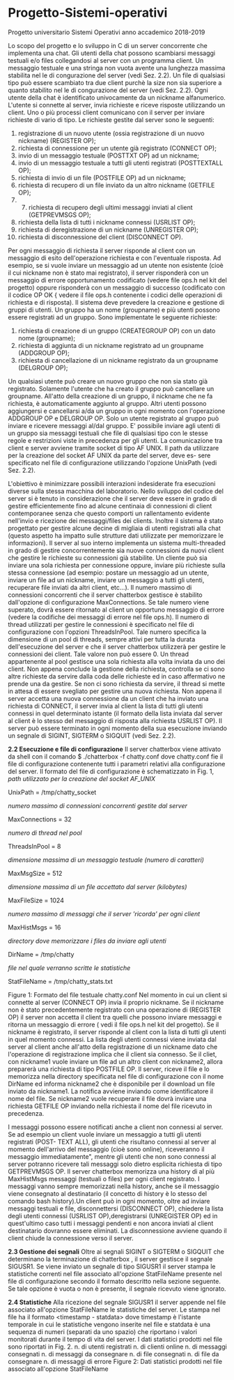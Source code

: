 # Progetto-Sistemi-operativi
Progetto universitario Sistemi Operativi anno accademico 2018-2019


Lo scopo del progetto e lo sviluppo in C di un server concorrente che implementa una chat. Gli utenti della chat possono scambiarsi messaggi testuali e/o files collegandosi al server con un programma client. Un messaggio testuale e una stringa non vuota avente una lunghezza massima stabilita nel le di congurazione del server (vedi Sez. 2.2). Un file di qualsiasi tipo può essere scambiato tra due client purchè la size non sia superiore a quanto stabilito nel le di congurazione del server (vedi Sez. 2.2). Ogni utente della chat è identificato univocamente da un nickname alfanumerico. L'utente si connette al server, invia richieste e riceve risposte utilizzando un client. Uno o più processi client comunicano con il server per inviare richieste di vario di tipo. Le richieste gestite dal server sono le seguenti:


1. registrazione di un nuovo utente (ossia registrazione di un nuovo nickname) (REGISTER OP);
2. richiesta di connessione per un utente già registrato (CONNECT OP);
3. invio di un messaggio testuale (POSTTXT OP) ad un nickname;
4. invio di un messaggio testuale a tutti gli utenti registrati (POSTTEXTALL OP);
5. richiesta di invio di un file (POSTFILE OP) ad un nickname;
6. richiesta di recupero di un file inviato da un altro nickname (GETFILE OP);
7. 7. richiesta di recupero degli ultimi messaggi inviati al client (GETPREVMSGS OP);
8. richiesta della lista di tutti i nickname connessi (USRLIST OP);
9. richiesta di deregistrazione di un nickname (UNREGISTER OP);
10. richiesta di disconnessione del client (DISCONNECT OP).


Per ogni messaggio di richiesta il server risponde al client con un messaggio di esito dell'operazione richiesta e con l'eventuale risposta. Ad esempio, se si vuole inviare un messaggio ad un utente non esistente (cioè il cui nickname non è stato mai registrato), il server risponderà con un messaggio di errore opportunamento codificato (vedere file ops.h nel kit del progetto) oppure risponderà con un messaggio di successo (codificato con il codice OP OK { vedere il file ops.h contenente i codici delle operazioni di richiesta e di risposta). Il sistema deve prevedere la creazione e gestione di gruppi di utenti. Un gruppo ha un nome (groupname) e più utenti possono essere registrati ad un gruppo. Sono implementate le seguente richieste:

1. richiesta di creazione di un gruppo (CREATEGROUP OP) con un dato nome (groupname);
2. richiesta di aggiunta di un nickname registrato ad un groupname (ADDGROUP OP);
3. richiesta di cancellazione di un nickname registrato da un groupname (DELGROUP OP);

Un qualsiasi utente può creare un nuovo gruppo che non sia stato già registrato. Solamente l'utente che ha creato il gruppo può cancellare un groupname. All'atto della creazione di un gruppo, il nickname che ne fa richiesta, è automaticamente aggiunto al gruppo. Altri utenti possono aggiungersi e cancellarsi a/da un gruppo in
ogni momento con l'operazione ADDGROUP OP e DELGROUP OP. Solo un utente registrato al gruppo può inviare e ricevere messaggi al/dal gruppo. E' possibile inviare agli utenti di un gruppo sia messaggi testuali che file di qualsiasi tipo con le stesse regole e restrizioni viste in precedenza per gli utenti.
La comunicazione tra client e server avviene tramite socket di tipo AF UNIX. Il path da utilizzare per la creazione del socket AF UNIX da parte del server, deve es-
sere specificato nel file di configurazione utilizzando l'opzione UnixPath (vedi Sez. 2.2).

L'obiettivo è minimizzare possibili interazioni indesiderate fra esecuzioni diverse sulla stessa macchina del laboratorio. Nello sviluppo del codice del server si è tenuto in considerazione che il server deve essere in grado di gestire efficientemente fino ad alcune centinaia di connessioni di client contemporanee senza che questo comporti un rallentamento evidente nell'invio e ricezione dei messaggi/files dei clients. Inoltre il sistema è stato progettato per gestire alcune decine di migliaia di utenti registrati alla chat (questo aspetto ha impatto sulle strutture dati utilizzate per memorizzare le informazioni).
Il server al suo interno implementa un sistema multi-threaded in grado di gestire concorrentemente sia nuove connessioni da nuovi client che gestire le richieste su connessioni già stabilite. Un cliente può sia inviare una sola richiesta per connessione oppure, inviare più richieste sulla stessa connessione (ad esempio: postare un messaggio ad un utente, inviare un file ad un nickname, inviare un messaggio a tutti gli utenti, recuperare file inviati da altri client, etc...). Il numero massimo di connessioni concorrenti che il server chatterbox gestisce è stabilito dall'opzione di configurazione MaxConnections. Se tale numero viene superato, dovrà essere ritornato al client un opportuno messaggio di errore (vedere la codifiche dei messaggi di errore nel file ops.h). Il numero di thread utilizzati per gestire le connessioni è specificato nel file di configurazione con l'opzioni ThreadsInPool. Tale numero specifica la dimensione di un pool di threads, sempre attivi per tutta la durata dell'esecuzione del server e che il server chatterbox utilizzerà per gestire le connessioni dei client. Tale valore non può essere 0.
Un thread appartenente al pool gestisce una sola richiesta alla volta inviata da uno dei client. Non appena conclude la gestione della richiesta, controlla se ci sono
altre richieste da servire dalla coda delle richieste ed in caso affermativo ne prende una da gestire. Se non ci sono richiesta da servire, il thread si mette in attesa di essere svegliato per gestire una nuova richiesta.
Non appena il server accetta una nuova connessione da un client che ha inviato una richiesta di CONNECT, il server invia al client la lista di tutti gli utenti connessi in quel determinato istante (il formato della lista inviata dal server al client è lo stesso del messaggio di risposta alla richiesta USRLIST OP).
Il server può essere terminato in ogni momento della sua esecuzione inviando un segnale di SIGINT, SIGTERM o SIGQUIT (vedi Sez. 2.2).

**2.2 Esecuzione e file di configurazione**
Il server chatterbox viene attivato da shell con il comando
$ ./chatterbox -f chatty.conf
dove chatty.conf fie il file di configurazione contenente tutti i parametri relativi alla configurazione del server. Il formato del file di configurazione è schematizzato in Fig. 1,
_path utilizzato per la creazione del socket AF_UNIX_


UnixPath = /tmp/chatty_socket


_numero massimo di connessioni concorrenti gestite dal server_


MaxConnections = 32


_numero di thread nel pool_


ThreadsInPool = 8


_dimensione massima di un messaggio testuale (numero di caratteri)_


MaxMsgSize = 512


_dimensione massima di un file accettato dal server (kilobytes)_


MaxFileSize = 1024


_numero massimo di messaggi che il server 'ricorda' per ogni client_


MaxHistMsgs = 16


_directory dove memorizzare i files da inviare agli utenti_


DirName = /tmp/chatty


_file nel quale verranno scritte le statistiche_


StatFileName = /tmp/chatty_stats.txt


Figure 1: Formato del file testuale chatty.conf
Nel momento in cui un client si connette al server (CONNECT OP) invia il proprio nickname. Se il nickname non è stato precedentemente registrato con una operazione di
(REGISTER OP) il server non accetta il client tra quelli che possono inviare messaggi e ritorna un messaggio di errore ( vedi il file ops.h nel kit del progetto). Se il nickname è registrato, il server risponde al client con la lista di tutti gli utenti in quel momento connessi. La lista degli utenti connessi viene inviata dal server al client anche all'atto della registrazione di un nickname dato che l'operazione di registrazione implica che il client sia connesso. Se il cliet, con nickname1 vuole inviare un file ad un altro client con nickname2, allora preparerà una richiesta di tipo POSTFILE OP. Il server, riceve il file e lo memorizza nella directory specificata nel file di configurazione con il nome DirName ed informa nickname2 che è disponibile per il download un file inviato da nickname1. La notifica avviene inviando come identificatore il nome del file. Se nickname2 vuole recuperare il file dovrà inviare una richiesta GETFILE OP inviando nella richiesta il nome del file ricevuto in precedenza.

I messaggi possono essere notificati anche a client non connessi al server. Se ad esempio un client vuole inviare un messaggio a tutti gli utenti registrati (POST-
TEXT ALL), gli utenti che risultano connessi al server al momento dell'arrivo del messaggio (cioè sono online), riceveranno il messaggio immediatamente", mentre gli
utenti che non sono connessi al server potranno ricevere tali messaggi solo dietro esplicita richiesta di tipo GETPREVMSGS OP. Il server chatterbox memorizza una history di al più MaxHistMsgs messaggi (testuali o files) per ogni client registrato. I messaggi vanno sempre memorizzati nella history, anche se il messaggio viene consegnato al destinatario (il concetto di history è lo stesso del comando bash history).Un client può in ogni momento, oltre ad inviare messaggi testuali e file, disconnettersi (DISCONNECT OP), chiedere la lista degli utenti connessi (USRLIST OP),deregistrarsi (UNREGISTER OP) ed in quest'ultimo caso tutti i messaggi pendenti
e non ancora inviati al client destinatario dovranno essere eliminati. La disconnessione avviene quando il client chiude la connessione verso il server.

**2.3 Gestione dei segnali**
Oltre ai segnali SIGINT o SIGTERM o SIGQUIT che determinano la terminazione di chatterbox , il server gestisce il segnale SIGUSR1. Se viene inviato un segnale di tipo
SIGUSR1 il server stampa le statistiche correnti nel file associato all'opzione StatFileName presente nel file di configurazione secondo il formato descritto nella sezione seguente. Se tale opzione è vuota o non è presente, il segnale ricevuto viene ignorato.

**2.4 Statistiche**
Alla ricezione del segnale SIGUSR1 il server appende nel file associato all'opzione StatFileName le statistiche del server. Le stampa nel file ha il formato
<timestamp - statdata> dove timestamp è l'istante temporale in cui le statistiche vengono inserite nel file e statdata è una sequenza di numeri (separati da uno spazio) che riportano i valori monitorati durante il tempo di vita del server. I dati statistici prodotti nel file sono riportati in Fig. 2.
n. di utenti registrati
n. di clienti online
n. di messaggi consegnati
n. di messaggi da consegnare
n. di file consegnati
n. di file da consegnare
n. di messaggi di errore
Figure 2: Dati statistici prodotti nel file associato all'opzione StatFileName
